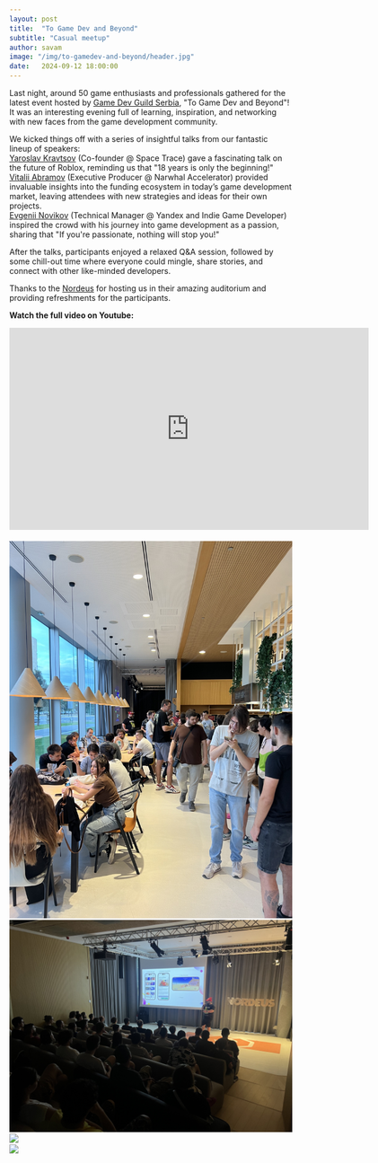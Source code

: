```yaml
---
layout: post
title:  "To Game Dev and Beyond"
subtitle: "Casual meetup"
author: savam
image: "/img/to-gamedev-and-beyond/header.jpg"
date:   2024-09-12 18:00:00
---
```


Last night, around 50 game enthusiasts and professionals gathered for the latest event hosted by [Game Dev Guild Serbia](https://www.instagram.com/gamedevguild.rs/), "To Game Dev and Beyond"!<br />
It was an interesting evening full of learning, inspiration, and networking with new faces from the game development community.<br />

We kicked things off with a series of insightful talks from our fantastic lineup of speakers:<br />
[Yaroslav Kravtsov](https://www.linkedin.com/in/yaroslav-kravtsov-883bb333/) (Co-founder @ Space Trace) gave a fascinating talk on the future of Roblox, reminding us that "18 years is only the beginning!"<br />
[Vitalii Abramov](https://www.linkedin.com/in/vitaly-abramov/) (Executive Producer @ Narwhal Accelerator) provided invaluable insights into the funding ecosystem in today’s game development market, leaving attendees with new strategies and ideas for their own projects.<br />
[Evgenii Novikov](https://www.linkedin.com/in/enovikov11/) (Technical Manager @ Yandex and Indie Game Developer) inspired the crowd with his journey into game development as a passion, sharing that "If you're passionate, nothing will stop you!"<br />

After the talks, participants enjoyed a relaxed Q&A session, followed by some chill-out time where everyone could mingle, share stories, and connect with other like-minded developers.<br />

Thanks to the [Nordeus](https://www.linkedin.com/company/nordeus/) for hosting us in their amazing auditorium and providing refreshments for the participants.<br />

**Watch the full video on Youtube:**<br />
<iframe width="640" height="360" src="https://www.youtube.com/embed/Afh6UpHY_DM?rel=0" frameborder="0" allowfullscreen></iframe><br />

<br />
<img class="def_image" src="/img/to-gamedev-and-beyond/photo1.jpg" />
<br />
<img class="def_image" src="/img/to-gamedev-and-beyond/photo2.jpg" />
<br />
<img class="def_image" src="/img/to-gamedev-and-beyond/photo3.jpg" />
<br />
<img class="def_image" src="/img/to-gamedev-and-beyond/photo4.jpg" />
<br />